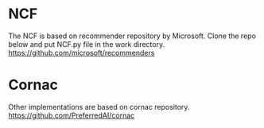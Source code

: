 # NCF
The NCF is based on recommender repository by Microsoft. Clone the repo below and put NCF.py file in the work directory.
https://github.com/microsoft/recommenders    

# Cornac
Other implementations are based on cornac repository.    
https://github.com/PreferredAI/cornac
